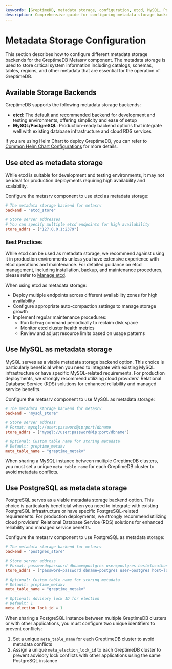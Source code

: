 ```yaml
---
keywords: [GreptimeDB, metadata storage, configuration, etcd, MySQL, PostgreSQL, metasrv, backend setup]
description: Comprehensive guide for configuring metadata storage backends (etcd, MySQL, PostgreSQL) in GreptimeDB's metasrv component, including setup instructions and best practices.
---
```


# Metadata Storage Configuration

This section describes how to configure different metadata storage backends for the GreptimeDB Metasrv component. The metadata storage is used to store critical system information including catalogs, schemas, tables, regions, and other metadata that are essential for the operation of GreptimeDB.

## Available Storage Backends

GreptimeDB supports the following metadata storage backends:

- **etcd**: The default and recommended backend for development and testing environments, offering simplicity and ease of setup
- **MySQL/PostgreSQL**: Production-ready backend options that integrate well with existing database infrastructure and cloud RDS services

If you are using Helm Chart to deploy GreptimeDB, you can refer to [Common Helm Chart Configurations](/user-guide/deployments/deploy-on-kubernetes/common-helm-chart-configurations.md#configuring-metasrv-backend-storage) for more details.

## Use etcd as metadata storage

While etcd is suitable for development and testing environments, it may not be ideal for production deployments requiring high availability and scalability.

Configure the metasrv component to use etcd as metadata storage:

```toml
# The metadata storage backend for metasrv
backend = "etcd_store"

# Store server addresses
# You can specify multiple etcd endpoints for high availability
store_addrs = ["127.0.0.1:2379"]
```

### Best Practices

While etcd can be used as metadata storage, we recommend against using it in production environments unless you have extensive experience with etcd operations and maintenance. For detailed guidance on etcd management, including installation, backup, and maintenance procedures, please refer to [Manage etcd](/user-guide/administration/manage-metadata/manage-etcd.md).

When using etcd as metadata storage:

- Deploy multiple endpoints across different availability zones for high availability
- Configure appropriate auto-compaction settings to manage storage growth
- Implement regular maintenance procedures:
  - Run `Defrag` command periodically to reclaim disk space
  - Monitor etcd cluster health metrics
  - Review and adjust resource limits based on usage patterns


## Use MySQL as metadata storage

MySQL serves as a viable metadata storage backend option. This choice is particularly beneficial when you need to integrate with existing MySQL infrastructure or have specific MySQL-related requirements. For production deployments, we strongly recommend utilizing cloud providers' Relational Database Service (RDS) solutions for enhanced reliability and managed service benefits.

Configure the metasrv component to use MySQL as metadata storage:

```toml
# The metadata storage backend for metasrv
backend = "mysql_store"

# Store server address
# Format: mysql://user:password@ip:port/dbname
store_addrs = ["mysql://user:password@ip:port/dbname"]

# Optional: Custom table name for storing metadata
# Default: greptime_metakv
meta_table_name = "greptime_metakv"
```

When sharing a MySQL instance between multiple GreptimeDB clusters, you must set a unique `meta_table_name` for each GreptimeDB cluster to avoid metadata conflicts.

## Use PostgreSQL as metadata storage

PostgreSQL serves as a viable metadata storage backend option. This choice is particularly beneficial when you need to integrate with existing PostgreSQL infrastructure or have specific PostgreSQL-related requirements. For production deployments, we strongly recommend utilizing cloud providers' Relational Database Service (RDS) solutions for enhanced reliability and managed service benefits.

Configure the metasrv component to use PostgreSQL as metadata storage:

```toml
# The metadata storage backend for metasrv
backend = "postgres_store"

# Store server address
# Format: password=password dbname=postgres user=postgres host=localhost port=5432
store_addrs = ["password=password dbname=postgres user=postgres host=localhost port=5432"]

# Optional: Custom table name for storing metadata
# Default: greptime_metakv
meta_table_name = "greptime_metakv"

# Optional: Advisory lock ID for election
# Default: 1
meta_election_lock_id = 1
```
When sharing a PostgreSQL instance between multiple GreptimeDB clusters or with other applications, you must configure two unique identifiers to prevent conflicts:

1. Set a unique `meta_table_name` for each GreptimeDB cluster to avoid metadata conflicts
2. Assign a unique `meta_election_lock_id` to each GreptimeDB cluster to prevent advisory lock conflicts with other applications using the same PostgreSQL instance